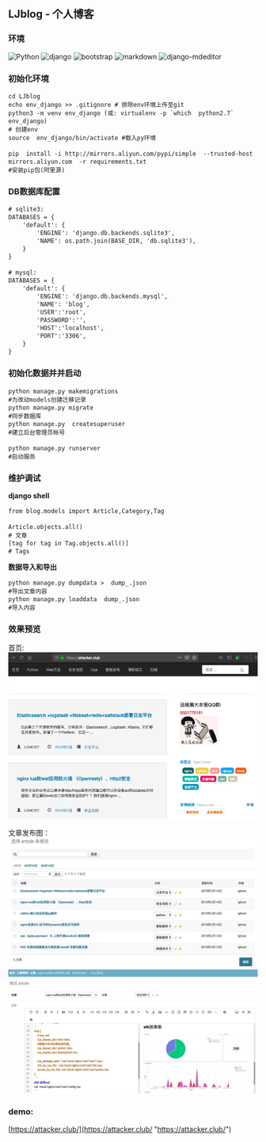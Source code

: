 ##  LJblog - 个人博客


### 环境
![Python](https://img.shields.io/badge/python-3.7.0-blue.svg?style=plastic)
![django](https://img.shields.io/badge/django-2.1.7-blue.svg?style=plastic)
![bootstrap](https://img.shields.io/badge/bootstrap-3.3.7-brightgreen.svg?style=plastic)
![markdown](https://img.shields.io/badge/markdown-3.0.1-brightgreen.svg?style=plastic)
![django-mdeditor](https://img.shields.io/badge/mdeditor-0.1.13-brightgreen.svg?style=plastic)





### 初始化环境
```
cd LJblog
echo env_django >> .gitignore # 排除env环境上传至git
python3 -m venv env_django (或: virtualenv -p `which  python2.7` env_django) 
# 创建env
source  env_django/bin/activate #载入py环境

pip  install -i http://mirrors.aliyun.com/pypi/simple  --trusted-host mirrors.aliyun.com  -r requirements.txt
#安装pip包(阿里源)

```
### DB数据库配置
```
# sqlite3:
DATABASES = {
    'default': {
        'ENGINE': 'django.db.backends.sqlite3',
        'NAME': os.path.join(BASE_DIR, 'db.sqlite3'),
    }
}

# mysql:
DATABASES = {
    'default': {
        'ENGINE': 'django.db.backends.mysql',
        'NAME': 'blog',
        'USER':'root',
        'PASSWORD':'',
        'HOST':'localhost',
        'PORT':'3306',
    }
}

```
### 初始化数据并并启动
```
python manage.py makemigrations 
#为改动models创建迁移记录
python manage.py migrate 
#同步数据库
python manage.py  createsuperuser
#建立后台管理员帐号

python manage.py runserver
#启动服务
```

### 维护调试
**django shell**
```
from blog.models import Article,Category,Tag 

Article.objects.all()
# 文章
[tag for tag in Tag.objects.all()]
# Tags
```

**数据导入和导出**
```
python manage.py dumpdata >  dump_.json 
#导出文章内容
python manage.py loaddata  dump_.json
#导入内容
```



### 效果预览

首页:
![首页](doc/index.jpg)

文章发布图：
![后台](doc/article1.jpg)
![后台](doc/article2.jpg)



### demo:
[https://attacker.club/](https://attacker.club/ "https://attacker.club/")